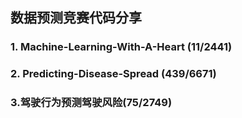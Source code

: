 ## 数据预测竞赛代码分享

### 1. Machine-Learning-With-A-Heart (11/2441)

### 2. Predicting-Disease-Spread (439/6671)

### 3.驾驶行为预测驾驶风险(75/2749)
